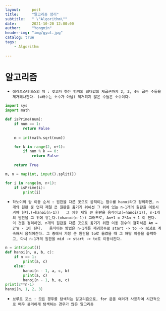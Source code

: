 ```yaml
---
layout:     post
title:      "알고리즘 정리"
subtitle:   " \"Algorithm\""
date:       2021-10-20 12:00:00
author:     "Yongmin"
header-img: "img/gyul.jpg"
catalog: true
tags:
    - Algorithm
  
---
```


# 알고리즘

- ``에라토스테네스의 체 : 찾고자 하는 범위의 최대값의 제곱근까지 2, 3, 4씩 곱한 수들을 제거해나간다. (=배수는 소수가 아님) 제거되지 않은 수들은 소수이다.``

```python
import sys
import math

def isPrime(num):
    if num == 1:
        return False
    
    n = int(math.sqrt(num))

    for k in range(2, n+1):
        if num % k == 0: 
            return False
    
    return True 

m, n = map(int, input().split())

for i in range(m, n+1):
    if isPrime(i):
        print(i)
```


-  ``하노이의 탑 이동 순서 : 원판을 다른 곳으로 움직이는 함수를 hanoi라고 정의하면, n개의 원판 중 먼저 제일 큰 원판을 옮기기 위해선 그 위에 있는 n-1개의 원판을 이동시켜야 한다.(=hanoi(n-1))  
그 이후 제일 큰 원판을 움직이고(=hanoi(1)), n-1개의 원판을 그 위에 쌓는다.(=hanoi(n-1)) 그러므로, An+1 = 2*An + 1 이 된다. 이 것을 정리하면, n개의 원판을 다른 곳으로 옮기기 위한 이동 횟수의 점화식은 An = 2^n - 1이 된다.  
움직이는 방법은 n-1개를 재귀함수로 start -> to -> mid로 계속해서 움직여준다. 그 중에서 가장 큰 원판을 to로 옮겼을 때 그 해당 이동을 출력하고, 다시 n-1개의 원판을 mid -> start -> to로 이동시킨다.``

```python
n = int(input())
def hanoi(n, a, b, c):
    if n == 1:
        print(a, c)
    else:
        hanoi(n - 1, a, c, b)
        print(a, c)
        hanoi(n - 1, b, a, c)
print(2**n-1)
hanoi(n, 1, 2, 3)
```


- ``브루트 포스 : 모든 경우를 탐색하는 알고리즘으로, for 문을 여러개 사용하여 시간적으로 매우 불리하게 탐색하는 경우가 많은 알고리즘``





